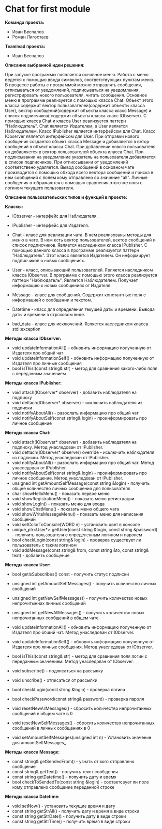 # Chat for first module

**Команда проекта:** 

* Иван Беспалов
* Роман Лигостаев


**Teamlead проекта:**

* Иван Беспалов


**Описание выбранной идеи решения:**

При запуске программы появляется основное меню. Работа с меню ведется с помощью ввода символов, соответствующих пунктам меню. 
В процессе работы с программой можно отправлять сообщения, отписываться от уведомлений, подписываться на уведомления, регистрировать нового пользователя, читать сообщения. 
Основное меню в программе реализуется с помощью класса Chat. Объект этого класса содержит вектор пользователей(содержит объекты класса User), вектор сообщений(содержит объекты класса класс Message) и список подписчиков( содержит объекты класса класс IObserver). С помощью класса Chat и класса User реализуется паттерн "Наблюдатель". Chat является Издателем, а User является Наблюдателем. Класс IPublisher является интерфейсом для Chat. Класс IObserver является интерфейсом для User.
При отправки нового сообщения создается объект класса Message и добавляется в ветор сообщений в объект класса Chat. При добавлении нового пользователя он добавляется в вектор пользователей объекта класса Chat. При подписывании на уведомление указатель на пользователя добавляется в список подписчиков. При отписсывании от уведомлений соответствено удаляется.
Вывод сообщений в основном чате производится с помощью обхода всего вектора сообщений и поиска в нем сообщений с полем кому отправлено со значение "all". Личные сообщения отображаются с помощью сравнения этого же поля с логином текущего пользователя.


**Описание пользовательских типов и функций в проекте:**

**Классы:**

* IObserver - интерфейс для Наблюдателя.

* IPublisher - интерфейс для Издателя.

* Chat - класс для реализации чата. В нем реализованы методы для меню в чате. В нем есть вектор пользователей, вектор сообщений и список подписчиков. Является наследником класса IPublisher. С помощью данного класса в программе реализуется паттерн "Наблюдатель". Этот класс является Издателем. Он информирует подписчиков о новых сообщениях.

* User - класс, описывающий пользователей. Является наследником класса IObserver. В программе с помощью этого класса реализуется паттерн "Наблюдатель". Является Наблюдателем. Получает информацию о новых сообщениях от Издателя.

* Message - класс для сообщений. Содержит константные поля с информацией о сообщении и текстом.

* Datetime - класс для определения текущей даты и времени. Вывода даты и времени в строковом виде.

* bad_data - класс для исключений. Является наследником класса std::exception


**Методы класса IObserver:**

* void updateInformationAll() - обновить информацию полученную от Издателя про общий чат
* void updateInformationSelf() - обновить информацию полученную от Издателя про личные сообщения
* bool isThisI(const string& str) - метод для сравнения какого-либо поля с переданным значением


**Методы класса IPublisher:**

* void attach(IObserver* observer) - добавить наблюдателя на подписку
* void dettach(IObserver* observer) - исключить наблюдателя из подписки
* void notifyAboutAll() - разослать информацию про общий чат
* void notifyAboutSelf(const string& login) - проинформировать про личное сообщение


**Методы класса Chat:**

* void attach(IObserver* observer) - добавить наблюдателя на подписку. Метод унаследован от IPublisher.
* void dettach(IObserver* observer) override - исключить наблюдателя из подписки. Метод унаследован от IPublisher.
* void notifyAboutAll() - разослать информацию про общий чат. Метод унаследован от IPublisher.
* void notifyAboutSelf(const string& login) - проинформировать про личное сообщение. Метод унаследован от IPublisher.
* unsigned int getAmountSelfMessage(const string &login) - получить общее количество личных сообщений для пользователя
* char showHelloMenu() - показать первое меню
* void showRegistrationMenu() - показать меню регистрации
* void showLogIn() - показать меню для входа
* void showChatMenu() - показать меню общего чата
* void showWriteMessageMenu() - показать меню для написания сообщений
* void setColorToConsole(WORD n) - установить цвет в консоле
* unique_ptr<User*> getUser(const string &login, const string &password) - получить пользователя с определенным логином и паролем
* bool checkLogin(const string& login) - проверка существует ли пользователь с таким логином
* void addMessage(const string& from, const string &to, const string& text) - добавить сообщение


**Методы класса User:**

* bool getIsSubscribes() const - получить статус подписки 
* unsigned int getAmountSelfMessages() - получить количество личных сообщений
* unsigned int getNewSelfMessages() - получить количество новых непрочитыннах личных сообщений
* unsigned int getNewAllMessages() - получить количество новых непрочитанных сообщений в общем чате

* void updateInformationAll() - обновить информацию полученную от Издателя про общий чат. Метод унаследован от IObserver.
* void updateInformationSelf() - обновить информацию полученную от Издателя про личные сообщения. Метод унаследован от IObserver.
* bool isThisI(const string& str) - метод для сравнения поля логин с переданным значением. Метод унаследован от IObserver.
* void subscribe() - подписаться на рассылку
* void unscribe() - отписаться от рассылки
* bool checkLogin(const string &login) - проверка логина
* bool checkPassword(const string& password) - проверка пароля
* void resetNewAllMessages() - сбросить количество непрочитанных сообщений в общем чате в 0
* void resetNewSelfMessages() - сбросить количество непрочитанных сообщений в личных сообщениях в 0
* void setAmountSelfMessages(unsigned int n) - Установить значение для amountSelfMessages_


**Методы класса Message:**

* const string& getSendedFrom() - узнать от кого отправлено сообщение
* const string& getText() - получить текст сообщения
* const string getDatetime() - получить дату и время
* bool checkToSendedTo(const string &login) - соответсвует ли поле кому отправлено сообщение переданной строке


**Методы класса Datetime:**

* void setNow() - установить текущие время и дату
* const string getStrAll() - получить дату и время в виде строки
* const string getStrDate() - получить дату в виде строки
* const string getStrTime() - получить время в виде строки
